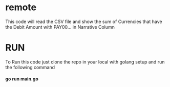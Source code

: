 # remote
This code will read the CSV file and show the sum of Currencies that have the Debit Amount with PAY00... in Narrative Column 

# RUN
To Run this code just clone the repo in your local with golang setup and run the following command 
#### go run main.go
